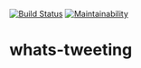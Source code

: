 [![Build Status](https://travis-ci.com/nedemenang/whats-tweeting.svg?branch=develop)](https://travis-ci.com/nedemenang/whats-tweeting)  [![Maintainability](https://api.codeclimate.com/v1/badges/7f1039189a6352703dd6/maintainability)](https://codeclimate.com/github/nedemenang/whats-tweeting/maintainability)


# whats-tweeting